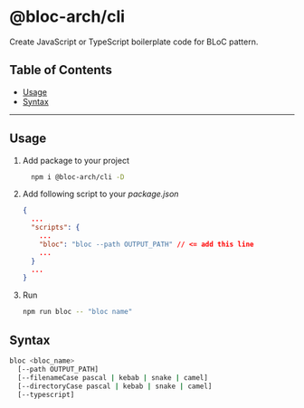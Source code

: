 # @bloc-arch/cli <!-- omit in toc -->

Create JavaScript or TypeScript boilerplate code for BLoC pattern.

## Table of Contents <!-- omit in toc -->
- [Usage](#usage)
- [Syntax](#syntax)

---

## Usage
1. Add package to your project
    ```sh
      npm i @bloc-arch/cli -D
    ```
2. Add following script to your *package.json*
    ```json
    {
      ...
      "scripts": {
        ...
        "bloc": "bloc --path OUTPUT_PATH" // <= add this line
        ...
      }
      ...
    }

    ```
3. Run
    ```sh
    npm run bloc -- "bloc name"
    ```

## Syntax
```sh
bloc <bloc_name>
  [--path OUTPUT_PATH]
  [--filenameCase pascal | kebab | snake | camel]
  [--directoryCase pascal | kebab | snake | camel]
  [--typescript]
```
